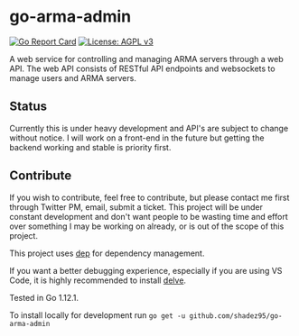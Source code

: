 # go-arma-admin

[![Go Report Card](https://goreportcard.com/badge/github.com/shadez95/go-arma-admin)](https://goreportcard.com/report/github.com/shadez95/go-arma-admin) [![License: AGPL v3](https://img.shields.io/badge/License-AGPL%20v3-blue.svg)](https://www.gnu.org/licenses/agpl-3.0)

A web service for controlling and managing ARMA servers through a web API. The web API consists of RESTful API endpoints and websockets to manage users and ARMA servers.

## Status

Currently this is under heavy development and API's are subject to change without notice. I will work on a front-end in the future but getting the backend working and stable is priority first.

## Contribute

If you wish to contribute, feel free to contribute, but please contact me first through Twitter PM, email, submit a ticket. This project will be under constant development and don't want people to be wasting time and effort over something I may be working on already, or is out of the scope of this project.

This project uses [dep](https://github.com/golang/dep) for dependency management.

If you want a better debugging experience, especially if you are using VS Code, it is highly recommended to install [delve](https://github.com/derekparker/delve).

Tested in Go 1.12.1.

To install locally for development run `go get -u github.com/shadez95/go-arma-admin`
